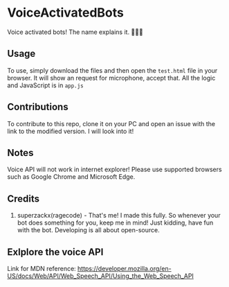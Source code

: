 # VoiceActivatedBots

Voice activated bots! The name explains it. 🤖🐥🤖

## Usage

To use, simply download the files and then open the ```test.html``` file in your browser. It will show an request for microphone, accept that. All the logic and JavaScript is in ```app.js```

## Contributions

To contribute to this repo, clone it on your PC and open an issue with the link to the modified version. I will look into it!

## Notes

Voice API will not work in internet explorer! Please use supported browsers such as Google Chrome and Microsoft Edge.

## Credits

1. superzackx(ragecode) - That's me! I made this fully. So whenever your bot does something for you, keep me in mind! Just kidding, have fun with the bot. Developing is all about open-source.

## Exlplore the voice API

Link for MDN reference: https://developer.mozilla.org/en-US/docs/Web/API/Web_Speech_API/Using_the_Web_Speech_API